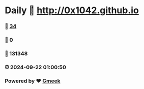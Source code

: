 # Daily :link: http://0x1042.github.io 
### :page_facing_up: [34](http://0x1042.github.io/tag.html) 
### :speech_balloon: 0 
### :hibiscus: 131348 
### :alarm_clock: 2024-09-22 01:00:50 
### Powered by :heart: [Gmeek](https://github.com/Meekdai/Gmeek)
